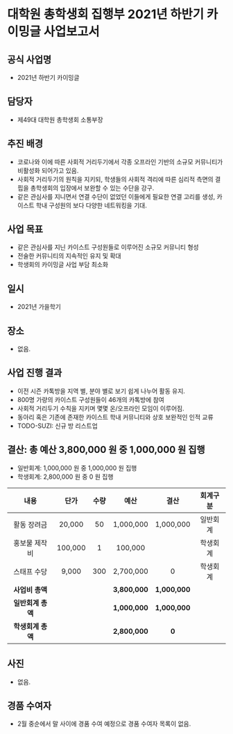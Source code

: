 대학원 총학생회 집행부 2021년 하반기 카이밍글 사업보고서
===

## 공식 사업명
- 2021년 하반기 카이밍글 

## 담당자
- 제49대 대학원 총학생회 소통부장 

## 추진 배경
- 코로나와 이에 따른 사회적 거리두기에서 각종 오프라인 기반의 소규모 커뮤니티가 비활성화 되어가고 있음. 
- 사회적 거리두기의 원칙을 지키되, 학생들의 사회적 격리에 따른 심리적 측면의 결핍을 총학생회의 입장에서 보완할 수 있는 수단을 강구. 
- 같은 관심사를 지니면서 연결 수단이 없었던 이들에게 필요한 연결 고리를 생성, 카이스트 학내 구성원의 보다 다양한 네트워킹을 기대. 

## 사업 목표
- 같은 관심사를 지닌 카이스트 구성원들로 이루어진 소규모 커뮤니티 형성 
- 전술한 커뮤니티의 지속적인 유지 및 확대 
- 학생회의 카이밍글 사업 부담 최소화 

## 일시
- 2021년 가을학기

## 장소
- 없음. 

## 사업 진행 결과
- 이전 시즌 카톡방을 지역 별, 분야 별로 보기 쉽게 나누어 활동 유지. 
- 800명 가량의 카이스트 구성원들이 46개의 카톡방에 참여 
- 사회적 거리두기 수칙을 지키며 몇몇 온/오프라인 모임이 이루어짐. 
- 동아리 혹은 기존에 존재한 카이스트 학내 커뮤니티와 상호 보완적인 인적 교류 
- TODO-SUZI: 신규 방 리스트업 

## 결산: 총 예산 3,800,000 원 중 1,000,000 원 집행
- 일반회계: 1,000,000 원 중 1,000,000 원 집행
- 학생회계: 2,800,000 원 중 0 원 집행 

| **내용** | **단가** | **수량** | **예산** | **결산** | **회계구분** |
|:---:|:---:|:---:|:---:|:---:|:---:|
| 활동 장려금 | 20,000 | 50 | 1,000,000 | 1,000,000 | 일반회계 | 
| 홍보물 제작비 | 100,000 | 1 | 100,000 |  | 학생회계 | 
| 스태프 수당 | 9,000 | 300 | 2,700,000 | 0 | 학생회계 | 
| **사업비 총액** |  |  | **3,800,000** | **1,000,000** |  |
| **일반회계 총액** |  |  | **1,000,000** | **1,000,000** |  |
| **학생회계 총액** |  |  | **2,800,000** | **0** |  |

## 사진
- 없음. 

## 경품 수여자
- 2월 중순에서 말 사이에 경품 수여 예정으로 경품 수여자 목록이 없음. 